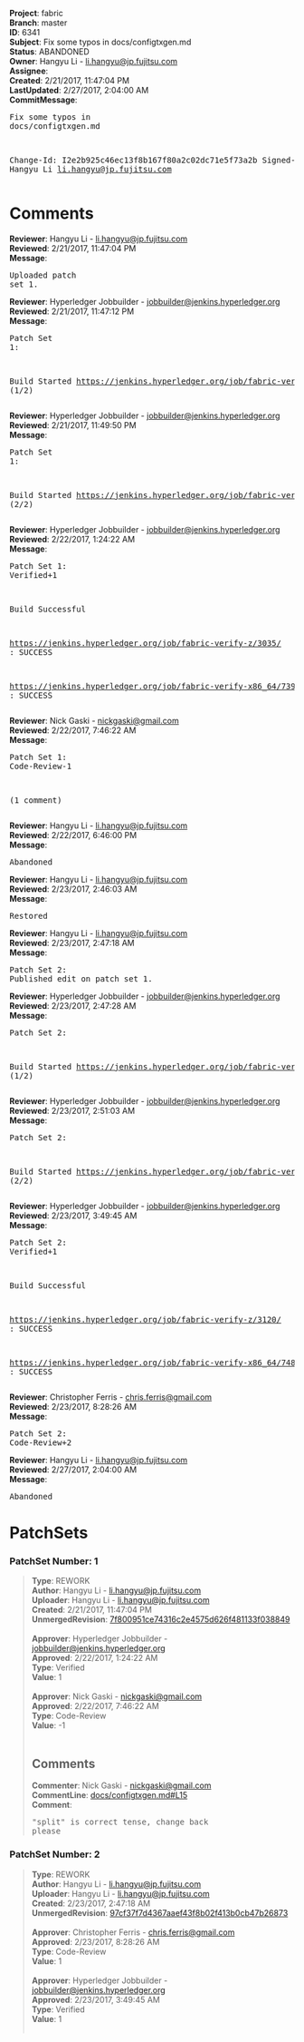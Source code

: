 <strong>Project</strong>: fabric<br><strong>Branch</strong>: master<br><strong>ID</strong>: 6341<br><strong>Subject</strong>: Fix some typos in docs/configtxgen.md<br><strong>Status</strong>: ABANDONED<br><strong>Owner</strong>: Hangyu Li - li.hangyu@jp.fujitsu.com<br><strong>Assignee</strong>:<br><strong>Created</strong>: 2/21/2017, 11:47:04 PM<br><strong>LastUpdated</strong>: 2/27/2017, 2:04:00 AM<br><strong>CommitMessage</strong>:<br><pre>Fix some typos in docs/configtxgen.md

Change-Id: I2e2b925c46ec13f8b167f80a2c02dc71e5f73a2b
Signed-off-by: Hangyu Li <li.hangyu@jp.fujitsu.com>
</pre><h1>Comments</h1><strong>Reviewer</strong>: Hangyu Li - li.hangyu@jp.fujitsu.com<br><strong>Reviewed</strong>: 2/21/2017, 11:47:04 PM<br><strong>Message</strong>: <pre>Uploaded patch set 1.</pre><strong>Reviewer</strong>: Hyperledger Jobbuilder - jobbuilder@jenkins.hyperledger.org<br><strong>Reviewed</strong>: 2/21/2017, 11:47:12 PM<br><strong>Message</strong>: <pre>Patch Set 1:

Build Started https://jenkins.hyperledger.org/job/fabric-verify-z/3035/ (1/2)</pre><strong>Reviewer</strong>: Hyperledger Jobbuilder - jobbuilder@jenkins.hyperledger.org<br><strong>Reviewed</strong>: 2/21/2017, 11:49:50 PM<br><strong>Message</strong>: <pre>Patch Set 1:

Build Started https://jenkins.hyperledger.org/job/fabric-verify-x86_64/7399/ (2/2)</pre><strong>Reviewer</strong>: Hyperledger Jobbuilder - jobbuilder@jenkins.hyperledger.org<br><strong>Reviewed</strong>: 2/22/2017, 1:24:22 AM<br><strong>Message</strong>: <pre>Patch Set 1: Verified+1

Build Successful 

https://jenkins.hyperledger.org/job/fabric-verify-z/3035/ : SUCCESS

https://jenkins.hyperledger.org/job/fabric-verify-x86_64/7399/ : SUCCESS</pre><strong>Reviewer</strong>: Nick Gaski - nickgaski@gmail.com<br><strong>Reviewed</strong>: 2/22/2017, 7:46:22 AM<br><strong>Message</strong>: <pre>Patch Set 1: Code-Review-1

(1 comment)</pre><strong>Reviewer</strong>: Hangyu Li - li.hangyu@jp.fujitsu.com<br><strong>Reviewed</strong>: 2/22/2017, 6:46:00 PM<br><strong>Message</strong>: <pre>Abandoned</pre><strong>Reviewer</strong>: Hangyu Li - li.hangyu@jp.fujitsu.com<br><strong>Reviewed</strong>: 2/23/2017, 2:46:03 AM<br><strong>Message</strong>: <pre>Restored</pre><strong>Reviewer</strong>: Hangyu Li - li.hangyu@jp.fujitsu.com<br><strong>Reviewed</strong>: 2/23/2017, 2:47:18 AM<br><strong>Message</strong>: <pre>Patch Set 2: Published edit on patch set 1.</pre><strong>Reviewer</strong>: Hyperledger Jobbuilder - jobbuilder@jenkins.hyperledger.org<br><strong>Reviewed</strong>: 2/23/2017, 2:47:28 AM<br><strong>Message</strong>: <pre>Patch Set 2:

Build Started https://jenkins.hyperledger.org/job/fabric-verify-z/3120/ (1/2)</pre><strong>Reviewer</strong>: Hyperledger Jobbuilder - jobbuilder@jenkins.hyperledger.org<br><strong>Reviewed</strong>: 2/23/2017, 2:51:03 AM<br><strong>Message</strong>: <pre>Patch Set 2:

Build Started https://jenkins.hyperledger.org/job/fabric-verify-x86_64/7486/ (2/2)</pre><strong>Reviewer</strong>: Hyperledger Jobbuilder - jobbuilder@jenkins.hyperledger.org<br><strong>Reviewed</strong>: 2/23/2017, 3:49:45 AM<br><strong>Message</strong>: <pre>Patch Set 2: Verified+1

Build Successful 

https://jenkins.hyperledger.org/job/fabric-verify-z/3120/ : SUCCESS

https://jenkins.hyperledger.org/job/fabric-verify-x86_64/7486/ : SUCCESS</pre><strong>Reviewer</strong>: Christopher Ferris - chris.ferris@gmail.com<br><strong>Reviewed</strong>: 2/23/2017, 8:28:26 AM<br><strong>Message</strong>: <pre>Patch Set 2: Code-Review+2</pre><strong>Reviewer</strong>: Hangyu Li - li.hangyu@jp.fujitsu.com<br><strong>Reviewed</strong>: 2/27/2017, 2:04:00 AM<br><strong>Message</strong>: <pre>Abandoned</pre><h1>PatchSets</h1><h3>PatchSet Number: 1</h3><blockquote><strong>Type</strong>: REWORK<br><strong>Author</strong>: Hangyu Li - li.hangyu@jp.fujitsu.com<br><strong>Uploader</strong>: Hangyu Li - li.hangyu@jp.fujitsu.com<br><strong>Created</strong>: 2/21/2017, 11:47:04 PM<br><strong>UnmergedRevision</strong>: [7f800951ce74316c2e4575d626f481133f038849](https://github.com/hyperledger-gerrit-archive/fabric/commit/7f800951ce74316c2e4575d626f481133f038849)<br><br><strong>Approver</strong>: Hyperledger Jobbuilder - jobbuilder@jenkins.hyperledger.org<br><strong>Approved</strong>: 2/22/2017, 1:24:22 AM<br><strong>Type</strong>: Verified<br><strong>Value</strong>: 1<br><br><strong>Approver</strong>: Nick Gaski - nickgaski@gmail.com<br><strong>Approved</strong>: 2/22/2017, 7:46:22 AM<br><strong>Type</strong>: Code-Review<br><strong>Value</strong>: -1<br><br><h2>Comments</h2><strong>Commenter</strong>: Nick Gaski - nickgaski@gmail.com<br><strong>CommentLine</strong>: [docs/configtxgen.md#L15](https://github.com/hyperledger-gerrit-archive/fabric/blob/7f800951ce74316c2e4575d626f481133f038849/docs/configtxgen.md#L15)<br><strong>Comment</strong>: <pre>"split" is correct tense, change back please</pre></blockquote><h3>PatchSet Number: 2</h3><blockquote><strong>Type</strong>: REWORK<br><strong>Author</strong>: Hangyu Li - li.hangyu@jp.fujitsu.com<br><strong>Uploader</strong>: Hangyu Li - li.hangyu@jp.fujitsu.com<br><strong>Created</strong>: 2/23/2017, 2:47:18 AM<br><strong>UnmergedRevision</strong>: [97cf37f7d4367aaef43f8b02f413b0cb47b26873](https://github.com/hyperledger-gerrit-archive/fabric/commit/97cf37f7d4367aaef43f8b02f413b0cb47b26873)<br><br><strong>Approver</strong>: Christopher Ferris - chris.ferris@gmail.com<br><strong>Approved</strong>: 2/23/2017, 8:28:26 AM<br><strong>Type</strong>: Code-Review<br><strong>Value</strong>: 1<br><br><strong>Approver</strong>: Hyperledger Jobbuilder - jobbuilder@jenkins.hyperledger.org<br><strong>Approved</strong>: 2/23/2017, 3:49:45 AM<br><strong>Type</strong>: Verified<br><strong>Value</strong>: 1<br><br></blockquote>